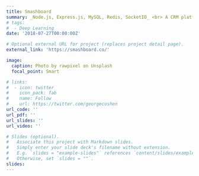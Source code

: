 ```yaml
---
title: Smashboard
summary: _Node.js, Express.js, MySQL, Redis, SocketIO_ <br> A CRM platform for social media query management and analytics
# tags:
#  - Deep Learning
date: '2018-07-27T00:00:00Z'

# Optional external URL for project (replaces project detail page).
external_link: 'https://smashboard.co/'

image:
  caption: Photo by rawpixel on Unsplash
  focal_point: Smart

# links:
#  - icon: twitter
#    icon_pack: fab
#    name: Follow
#    url: https://twitter.com/georgecushen
url_code: ''
url_pdf: ''
url_slides: ''
url_video: ''

# Slides (optional).
#   Associate this project with Markdown slides.
#   Simply enter your slide deck's filename without extension.
#   E.g. `slides = "example-slides"` references `content/slides/example-slides.md`.
#   Otherwise, set `slides = ""`.
slides:
---
```

